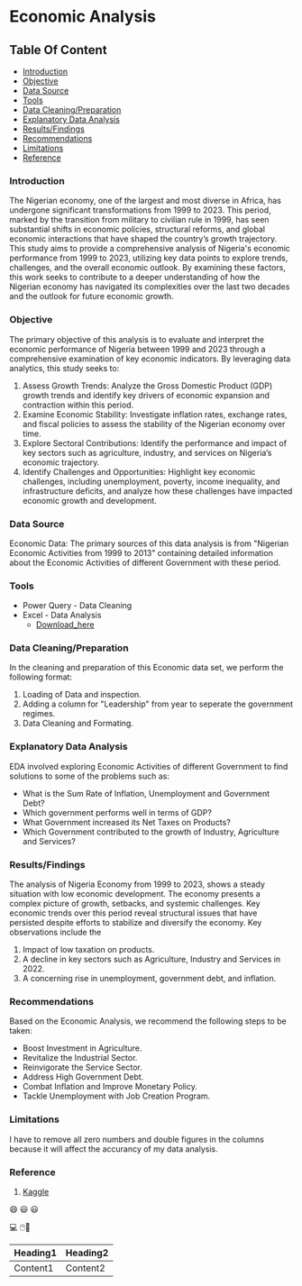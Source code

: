 # Economic Analysis

## Table Of Content

- [Introduction](#introduction)
- [Objective](#objective)
- [Data Source](#data-source)
- [Tools](#tools)
- [Data Cleaning/Preparation](#data-cleaningpreparation)
- [Explanatory Data Analysis](#explanatory-data-analysis)
- [Results/Findings](#resultsfindings)
- [Recommendations](#recommendations)
- [Limitations](limitations)
- [Reference](#reference)

### Introduction 
The Nigerian economy, one of the largest and most diverse in Africa, has undergone significant transformations from 1999 to 2023. This period, marked by the transition from military to civilian rule in 1999, has seen substantial shifts in economic policies, structural reforms, and global economic interactions that have shaped the country’s growth trajectory. This study aims to provide a comprehensive analysis of Nigeria's economic performance from 1999 to 2023, utilizing key data points to explore trends, challenges, and the overall economic outlook. By examining these factors, this work seeks to contribute to a deeper understanding of how the Nigerian economy has navigated its complexities over the last two decades and the outlook for future economic growth.

### Objective
The primary objective of this analysis is to evaluate and interpret the economic performance of Nigeria between 1999 and 2023 through a comprehensive examination of key economic indicators. By leveraging data analytics, this study seeks to:
1.	Assess Growth Trends: Analyze the Gross Domestic Product (GDP) growth trends and identify key drivers of economic expansion and contraction within this period.
2.	Examine Economic Stability: Investigate inflation rates, exchange rates, and fiscal policies to assess the stability of the Nigerian economy over time.
3.	Explore Sectoral Contributions: Identify the performance and impact of key sectors such as agriculture, industry, and services on Nigeria’s economic trajectory.
4.	Identify Challenges and Opportunities: Highlight key economic challenges, including unemployment, poverty, income inequality, and infrastructure deficits, and analyze how these challenges have impacted economic growth and development.

### Data Source
Economic Data: The primary sources of this data analysis is from "Nigerian Economic Activities from 1999 to 2013" containing detailed information about the Economic Activities of different Government with these period.

### Tools
- Power Query - Data Cleaning
- Excel - Data Analysis
  - [Download_here](https://microsoft.com)

### Data Cleaning/Preparation 
In the cleaning and preparation of this Economic data set, we perform the following format:
1. Loading of Data and inspection.
2. Adding a column for "Leadership" from year to seperate the government regimes.
3. Data Cleaning and Formating.

### Explanatory Data Analysis

EDA involved exploring Economic Activities of different Government to find solutions to some of the problems such as:


- What is the Sum Rate of Inflation, Unemployment and Government Debt?
- Which government performs well in terms of GDP?
- What Government increased its Net Taxes on Products?
- Which Government contributed to the growth of Industry, Agriculture and Services?

### Results/Findings

The analysis of Nigeria Economy from 1999 to 2023, shows a steady situation with low economic development. The economy presents a complex picture of growth, setbacks, and systemic challenges. Key economic trends over this period reveal structural issues that have persisted despite efforts to stabilize and diversify the economy. Key observations include the 
1. Impact of low taxation on products.
2. A decline in key sectors such as Agriculture, Industry and Services in 2022.
3. A concerning rise in unemployment, government debt, and inflation.

### Recommendations

Based on the Economic Analysis, we recommend the following steps to be taken:

- Boost Investment in Agriculture.
- Revitalize the Industrial Sector.
- Reinvigorate the Service Sector.
- Address High Government Debt.
- Combat Inflation and Improve Monetary Policy.
- Tackle Unemployment with Job Creation Program.

### Limitations

I have to remove all zero numbers and double figures in the columns because it will affect the accurancy of my data analysis.

### Reference

1. [Kaggle](https://kaggle.com)



😄
😃
😃

💻
🖱️🧭


|Heading1|Heading2|
|--------|--------|
|Content1|Content2|
